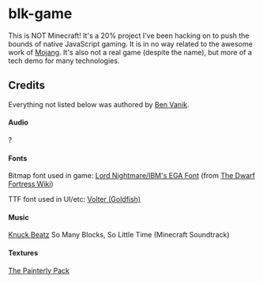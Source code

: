 blk-game
========

This is NOT Minecraft! It's a 20% project I've been hacking on to push the bounds of native JavaScript gaming. It is in no way related to the awesome work of [Mojang](www.mojang.com). It's also not a real game (despite the name), but more of a tech demo for many technologies.


Credits
-------

Everything not listed below was authored by [Ben Vanik](http://noxa.org).

#### Audio
?

#### Fonts

Bitmap font used in game: [Lord Nightmare/IBM's EGA Font](http://dwarffortresswiki.org/images/a/ae/LN_EGA8x8.png) (from [The Dwarf Fortress Wiki](http://dwarffortresswiki.org/index.php/Tileset_repository))

TTF font used in UI/etc: [Volter (Goldfish)](http://www.dafont.com/volter-goldfish.font)

#### Music
[Knuck Beatz](http://soundcloud.com/casesensative/knuck-beatz-so-many-blocks-so) So Many Blocks, So Little Time (Minecraft Soundtrack)

#### Textures
[The Painterly Pack](http://painterlypack.net)

